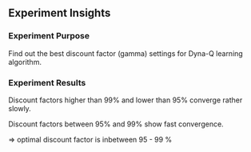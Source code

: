 ## Experiment Insights

### Experiment Purpose
Find out the best discount factor (gamma) settings for Dyna-Q learning algorithm.

### Experiment Results
Discount factors higher than 99% and lower than 95% converge rather slowly.

Discount factors between 95% and 99% show fast convergence.

=> optimal discount factor is inbetween 95 - 99 %